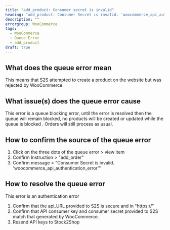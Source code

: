 ```yaml
---
title: "add_product: Consumer secret is invalid"
heading: "add_product: Consumer Secret is invalid. 'woocommerce_api_authentication_error'"
description: ""
errorgroup: WooCommerce
tags: 
  - WooCommerce
  - Queue Error
  - add_product
draft: true
---
```


## What does the queue error mean

This means that S2S attempted to create a product on the website but was rejected by WooCommerce. 

## What issue(s) does the queue error cause

This error is a queue blocking error, until the error is resolved then the queue will remain blocked, no products will be created or updated while the queue is blocked . Orders will still process as usual.

## How to confirm the source of the queue error

1. Click on the three dots of the queue error > view item
2. Confirm Instruction > "add_order"
3. Confirm message > "Consumer Secret is invalid. 'woocommerce_api_authentication_error'"

## How to resolve the queue error

This error is an authentication error

1. Confirm that the api_URL provided to S2S is secure and in "https://"
2. Confirm that API consumer key and consumer secret provided to S2S match that generated by WooCommerce.
3. Resend API keys to Stock2Shop 